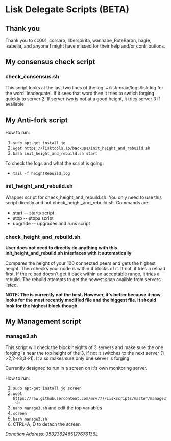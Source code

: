 # Lisk Delegate Scripts  (BETA)

## Thank you
Thank you to cc001, corsaro, liberspirita, wannabe_RoteBaron, hagie, isabella, and anyone I might have missed for their help and/or contributions.

## My consensus check script

### check_consensus.sh
This script looks at the last two lines of the log: ~/lisk-main/logs/lisk.log for the word 'Inadequate'.  If it sees that word then it tries to swtich forging quickly to server 2.  If server two is not at a good height, it tries server 3 if available

## My Anti-fork script

How to run:

1. `sudo apt-get install jq`
2. `wget https://lisktools.io/backups/init_height_and_rebuild.sh`
3. `bash init_height_and_rebuild.sh start`

To check the logs and what the script is going:

* `tail -f heightRebuild.log`

### init_height_and_rebuild.sh
Wrapper script for check_height_and_rebuild.sh.  You only need to use this script directly and not check_height_and_rebuild.sh.  Commands are:
* start         -- starts script
* stop          -- stops script
* upgrade       -- upgrades and runs script

### check_height_and_rebuild.sh
**User does not need to directly do anything with this.  init_height_and_rebuild.sh interfaces with it automatically**

Compares the height of your 100 connected peers and gets the highest height.  Then checks your node is within 4 blocks of it.  If not, it tries a reload first.  If the reload doesn't get it back within an acceptable range, it tries a rebuild.  The rebuild attempts to get the newest snap availble from servers listed. 

**NOTE: The is currently not the best.  However, it's better because it now looks for the most recently modified file and the biggest file.  It should look for the highest block though.**

## My Management script

### manage3.sh
This script will check the block heights of 3 servers and make sure the one forging is near the top height of the 3, if not it switches to the next server (1->2,2->3,3->1).  It also makes sure only one server is forging.

Currently designed to run in a screen on it's own monitoring server.

How to run:

1. `sudo apt-get install jq screen`
2. `wget https://raw.githubusercontent.com/mrv777/LiskScripts/master/manage3.sh`
3. `nano manage3.sh` and edit the top variables
4. `screen`
5. `bash manage3.sh`
6. CTRL+A, D to detach the screen

*Donation Address: 3532362465127676136L*
